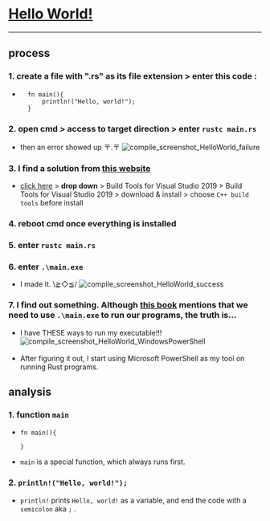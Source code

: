 # [Hello World!](README.md#rust-learning)
---

## process

### 1. create a file with ".rs" as its file extension > enter this code :
* ```
    fn main(){
        println!("Hello, world!");
    }
  ```

### 2. open cmd > access to target direction > enter `rustc main.rs`<br>

* then an error showed up 〒.〒
![compile_screenshot_HelloWorld_failure](Picture/compile_screenshot_HelloWorld_failure.png)<br>

### 3. I find a solution from [this website](https://www.jaacostan.com/2019/12/rust-error-linker-linkexe-not-found.html)
* [click here](https://visualstudio.microsoft.com/zh-hant/downloads/) > **drop down** > Build Tools for Visual Studio 2019 > Build Tools for Visual Studio 2019 > download & install > choose `C++ build tools` before install

### 4. reboot cmd once everything is installed

### 5. enter `rustc main.rs`

### 6. enter `.\main.exe`
*  I made it. \≧◇≦/
![compile_screenshot_HelloWorld_success](Picture/compile_screenshot_HelloWorld_success.png)

### 7. I find out something. Although [this book](https://kaisery.gitbooks.io/trpl-zh-cn/content/ch01-02-hello-world.html) mentions that we need to use `.\main.exe` to run our programs, the truth is...
* I have THESE ways to run my executable!!!
![compile_screenshot_HelloWorld_WindowsPowerShell](Picture/compile_screenshot_HelloWorld_WindowsPowerShell.png)<br><br>
* After figuring it out, I start using Microsoft PowerShell as my tool on running Rust programs.

## analysis

### 1. function `main`
* ```
  fn main(){  

  }
  ```

* `main` is a special function, which always runs first.

### 2. `println!("Hello, world!");`
* `println!` prints `Hello, world!` as a variable, and end the code with a `semicolon` aka `;` .